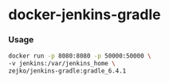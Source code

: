 # docker-jenkins-gradle

### Usage
```bash
docker run -p 8080:8080 -p 50000:50000 \
-v jenkins:/var/jenkins_home \
zejko/jenkins-gradle:gradle_6.4.1
```
